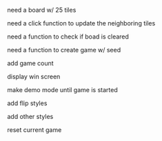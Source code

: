 need a board w/ 25 tiles

need a click function to update the neighboring tiles

need a function to check if boad is cleared

need a function to create game w/ seed

add game count

display win screen

make demo mode until game is started

add flip styles

add other styles

reset current game
